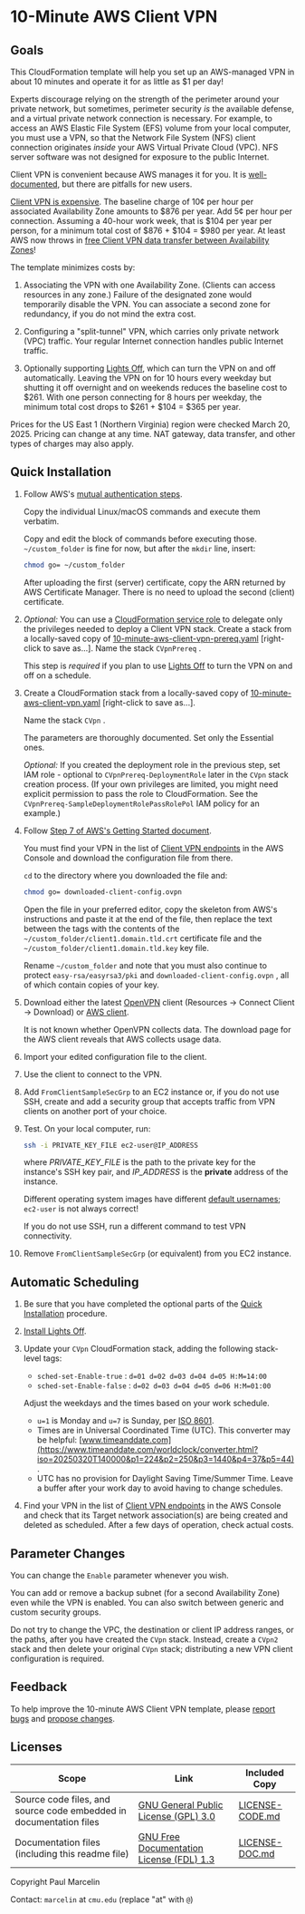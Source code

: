 # 10-Minute AWS Client VPN

## Goals

This CloudFormation template will help you set up an AWS-managed VPN in about
10 minutes and operate it for as little as $1 per day!

Experts discourage relying on the strength of the perimeter around your
private network, but sometimes, perimeter security _is_ the available defense,
and a virtual private network connection is necessary. For example, to access
an AWS Elastic File System (EFS) volume from your local computer, you must use
a VPN, so that the Network File System (NFS) client connection originates
_inside_ your AWS Virtual Private Cloud (VPC). NFS server software was not
designed for exposure to the public Internet.

Client VPN is convenient because AWS manages it for you. It is
[well-documented](https://docs.aws.amazon.com/vpn/latest/clientvpn-admin/what-is.html),
but there are pitfalls for new users.

[Client VPN is expensive](https://aws.amazon.com/vpn/pricing/#AWS_Client_VPN_pricing).
The baseline charge of 10¢ per hour per associated Availability Zone amounts
to $876 per year. Add 5¢ per hour per connection. Assuming a 40-hour work week,
that is $104 per year per person, for a minimum total cost of $876 + $104 =
$980 per year. At least AWS now throws in
[free Client VPN data transfer between Availability Zones](https://aws.amazon.com/about-aws/whats-new/2022/04/aws-data-transfer-price-reduction-privatelink-transit-gateway-client-vpn-services/)!

The template minimizes costs by:

1. Associating the VPN with one Availability Zone. (Clients can access
   resources in any zone.) Failure of the designated zone would temporarily
   disable the VPN. You can associate a second zone for redundancy, if you
   do not mind the extra cost.

2. Configuring a "split-tunnel" VPN, which carries only private network (VPC)
   traffic. Your regular Internet connection handles public Internet traffic.

3. Optionally supporting
   [Lights Off](https://github.com/sqlxpert/lights-off-aws#bonus-delete-and-recreate-expensive-resources-on-a-schedule),
   which can turn the VPN on and off automatically. Leaving the VPN on for 10
   hours every weekday but shutting it off overnight and on weekends reduces
   the baseline cost to $261. With one person connecting for 8 hours per
   weekday, the minimum total cost drops to $261 + $104 = $365 per year.

Prices for the US East 1 (Northern Virginia) region were checked March 20,
2025. Pricing can change at any time. NAT gateway, data transfer, and other
types of charges may also apply.

## Quick Installation

 1. Follow AWS's
    [mutual authentication steps](https://docs.aws.amazon.com/vpn/latest/clientvpn-admin/client-auth-mutual-enable.html).

    Copy the individual Linux/macOS commands and execute them verbatim.

    Copy and edit the block of commands before executing those.
    `~/custom_folder` is fine for now, but after the `mkdir` line, insert:

    ```bash
    chmod go= ~/custom_folder
    ```

    After uploading the first (server) certificate, copy the ARN returned by
    AWS Certificate Manager. There is no need to upload the second (client)
    certificate.

 2. _Optional:_ You can use a
    [CloudFormation service role](https://docs.aws.amazon.com/AWSCloudFormation/latest/UserGuide/using-iam-servicerole.html)
    to delegate only the privileges needed to deploy a Client VPN stack.
    Create a stack from a locally-saved copy of
    [10-minute-aws-client-vpn-prereq.yaml](/10-minute-aws-client-vpn-prereq.yaml?raw=true)
    [right-click to save as...]. Name the stack `CVpnPrereq` .

    This step is _required_ if you plan to use
    [Lights Off](https://github.com/sqlxpert/lights-off-aws#bonus-delete-and-recreate-expensive-resources-on-a-schedule)
    to turn the VPN on and off on a schedule.

 3. Create a CloudFormation stack from a locally-saved copy of
    [10-minute-aws-client-vpn.yaml](/10-minute-aws-client-vpn.yaml?raw=true)
    [right-click to save as...].

    Name the stack `CVpn` .

    The parameters are thoroughly documented. Set only the Essential ones.

    _Optional:_ If you created the deployment role in the previous step, set
    IAM role - optional to `CVpnPrereq-DeploymentRole` later in the `CVpn`
    stack creation process. (If your own privileges are limited, you might
    need explicit permission to pass the role to CloudFormation. See the
    `CVpnPrereq-SampleDeploymentRolePassRolePol` IAM policy for an example.)

 4. Follow
    [Step 7 of AWS's Getting Started document](https://docs.aws.amazon.com/vpn/latest/clientvpn-admin/cvpn-getting-started.html#cvpn-getting-started-config).

    You must find your VPN in the list of
    [Client VPN endpoints](https://console.aws.amazon.com/vpc/home#ClientVPNEndpoints:search=ClientVpnEndpoint)
    in the AWS Console and download the configuration file from there.

    `cd` to the directory where you downloaded the file and:

    ```bash
    chmod go= downloaded-client-config.ovpn
    ```

    Open the file in your preferred editor, copy the skeleton from AWS's
    instructions and paste it at the end of the file, then replace the text
    between the tags with the contents of the
    `~/custom_folder/client1.domain.tld.crt` certificate file and the
    `~/custom_folder/client1.domain.tld.key` key file.

    Rename `~/custom_folder` and note that you must also continue to protect
    `easy-rsa/easyrsa3/pki` and `downloaded-client-config.ovpn` , all of which
    contain copies of your key.

 5. Download either the latest
    [OpenVPN](https://openvpn.net) client (Resources &rarr; Connect Client
    &rarr; Download) or
    [AWS client](https://aws.amazon.com/vpn/client-vpn-download/).

    It is not known whether OpenVPN collects data. The download page for the
    AWS client reveals that AWS collects usage data.

 6. Import your edited configuration file to the client.

 7. Use the client to connect to the VPN.

 8. Add `FromClientSampleSecGrp` to an EC2 instance or, if you do not use SSH,
    create and add a security group that accepts traffic from VPN clients on
    another port of your choice.

 9. Test. On your local computer, run:

    ```bash
    ssh -i PRIVATE_KEY_FILE ec2-user@IP_ADDRESS
    ```

    where _PRIVATE_KEY_FILE_ is the path to the private key for the instance's
    SSH key pair, and _IP_ADDRESS_ is the **private** address of the instance.

    Different operating system images have different
    [default usernames](https://docs.aws.amazon.com/AWSEC2/latest/UserGuide/connection-prereqs-general.html#connection-prereqs-get-info-about-instance);
    `ec2-user` is not always correct!

    If you do not use SSH, run a different command to test VPN connectivity.

10. Remove `FromClientSampleSecGrp` (or equivalent) from you EC2 instance.

## Automatic Scheduling

1. Be sure that you have completed the optional parts of the
   [Quick Installation](#quick-installation) procedure.

2. [Install Lights Off](https://github.com/sqlxpert/lights-off-aws#quick-start).

3. Update your `CVpn` CloudFormation stack, adding the following stack-level
   tags:

   - `sched-set-Enable-true` : `d=01 d=02 d=03 d=04 d=05 H:M=14:00`
   - `sched-set-Enable-false` : `d=02 d=03 d=04 d=05 d=06 H:M=01:00`

   Adjust the weekdays and the times based on your work schedule.

   - `u=1` is Monday and `u=7` is Sunday, per
     [ISO 8601](https://en.wikipedia.org/wiki/ISO_8601#Week_dates).
   - Times are in Universal Coordinated Time (UTC). This converter may be
     helpful:
     [www.timeanddate.com](https://www.timeanddate.com/worldclock/converter.html?iso=20250320T140000&p1=224&p2=250&p3=1440&p4=37&p5=44)
     .
   - UTC has no provision for Daylight Saving Time/Summer Time. Leave a
     buffer after your work day to avoid having to change schedules.

4. Find your VPN in the list of
   [Client VPN endpoints](https://console.aws.amazon.com/vpc/home#ClientVPNEndpoints:search=ClientVpnEndpoint)
   in the AWS Console and check that its Target network association(s) are
   being created and deleted as scheduled. After a few days of operation,
   check actual costs.

## Parameter Changes

You can change the `Enable` parameter whenever you wish.

You can add or remove a backup subnet (for a second Availability Zone) even
while the VPN is enabled. You can also switch between generic and custom
security groups.

Do not try to change the VPC, the destination or client IP address ranges, or
the paths, after you have created the `CVpn` stack. Instead, create a `CVpn2`
stack and then delete your original `CVpn` stack; distributing a new VPN
client configuration is required.

## Feedback

To help improve the 10-minute AWS Client VPN template, please
[report bugs](https://github.com/sqlxpert/10-minute-aws-client-vpn/issues)
and
[propose changes](https://github.com/sqlxpert/10-minute-aws-client-vpn/pulls).

## Licenses

|Scope|Link|Included Copy|
|--|--|--|
|Source code files, and source code embedded in documentation files|[GNU General Public License (GPL) 3.0](http://www.gnu.org/licenses/gpl-3.0.html)|[LICENSE-CODE.md](/LICENSE-CODE.md)|
|Documentation files (including this readme file)|[GNU Free Documentation License (FDL) 1.3](http://www.gnu.org/licenses/fdl-1.3.html)|[LICENSE-DOC.md](/LICENSE-DOC.md)|

Copyright Paul Marcelin

Contact: `marcelin` at `cmu.edu` (replace "at" with `@`)
